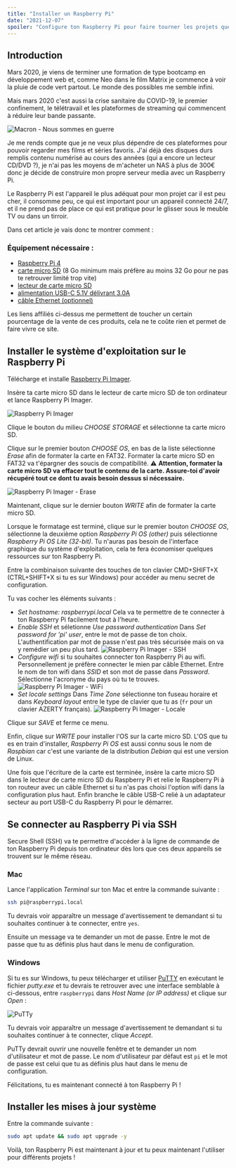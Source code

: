 ```yaml
---
title: "Installer un Raspberry Pi"
date: "2021-12-07"
spoiler: "Configure ton Raspberry Pi pour faire tourner les projets que tu veux dessus."
---
```


## Introduction

Mars 2020, je viens de terminer une formation de type bootcamp en développement web et, comme Neo dans le film Matrix je commence à voir la pluie de code vert partout. Le monde des possibles me semble infini.

Mais mars 2020 c'est aussi la crise sanitaire du COVID-19, le premier confinement, le télétravail et les plateformes de streaming qui commencent à réduire leur bande passante.

![Macron - Nous sommes en guerre](https://res.cloudinary.com/dzzyt6yhh/image/upload/v1639018813/techpadawan/Screen_Shot_2021-11-21_at_17.32.44_rl8wg9.png)

Je me rends compte que je ne veux plus dépendre de ces plateformes pour pouvoir regarder mes films et séries favoris. J'ai déjà des disques durs remplis contenu numérisé au cours des années (qui a encore un lecteur CD/DVD ?), je n'ai pas les moyens de m'acheter un NAS à plus de 300€ donc je décide de construire mon propre serveur media avec un Raspberry Pi.

Le Raspberry Pi est l'appareil le plus adéquat pour mon projet car il est peu cher, il consomme peu, ce qui est important pour un appareil connecté 24/7, et il ne prend pas de place ce qui est pratique pour le glisser sous le meuble TV ou dans un tirroir.

Dans cet article je vais donc te montrer comment :

### Équipement nécessaire :

- [Raspberry Pi 4](https://www.amazon.fr/Raspberry-Mod%C3%A8le-ARM-Cortex-A72-WLAN-AC-Bluetooth/dp/B07TC2BK1X/ref=sr_1_10?__mk_fr_FR=%C3%85M%C3%85%C5%BD%C3%95%C3%91&keywords=raspberry+pi+4&qid=1637510020&sr=8-10&_encoding=UTF8&=techpadawan-21&=ur2&=22c2d2a2946f827908feae594e106dd0&=1642&=6746)
- [carte micro SD](https://www.amazon.fr/SanDisk-M%C3%A9moire-microSDHC-Adaptateur-homologu%C3%A9e/dp/B08GY9NYRM/ref=sr_1_5?__mk_fr_FR=%C3%85M%C3%85%C5%BD%C3%95%C3%91&crid=3SRKEBQFFUABJ&keywords=micro%252Bsd%252B32go&qid=1637509456&sprefix=micro%252Bsd%252Caps%252C1491&sr=8-5&th=1&_encoding=UTF8&=techpadawan-21&=ur2&=4c6ab5fd90321156e8fb14a1c9086368&=1642&=6746) (8 Go minimum mais préfère au moins 32 Go pour ne pas te retrouver limité trop vite)
- [lecteur de carte micro SD](https://www.amazon.fr/Vanja-Adaptateur-Connecteur-Notebooks-Smartphones/dp/B00W02VHM6/ref=sr_1_5?__mk_fr_FR=%C3%85M%C3%85%C5%BD%C3%95%C3%91&keywords=lecteur%252Bde%252Bcarte%252Bmicro%252Bsd&qid=1637509748&sr=8-5&th=1&_encoding=UTF8&=techpadawan-21&=ur2&=9c6d5b0a7736aeccf19cea5f96cf5b70&=1642&=6746)
- [alimentation USB-C 5.1V délivrant 3.0A](https://www.amazon.fr/RASPBERRY-Source-dalimentation-USB-C-5-1/dp/B07TZ89BT7/ref=sr_1_8?__mk_fr_FR=%C3%85M%C3%85%C5%BD%C3%95%C3%91&keywords=alimentation+raspberry+pi&qid=1637509887&sr=8-8&_encoding=UTF8&=techpadawan-21&=ur2&=e1ca22547153162c54b46a29a26af001&=1642&=6746)
- [câble Ethernet (optionnel)](https://www.amazon.fr/UGREEN-11260-Ethernet-Nintendo-Consoles/dp/B00QV1F1C4/ref=sr_1_5?__mk_fr_FR=%C3%85M%C3%85%C5%BD%C3%95%C3%91&keywords=cable%252Bethernet&qid=1637509968&sr=8-5&th=1&_encoding=UTF8&=techpadawan-21&=ur2&=76387b9bb690c482c043dfa9360efa18&=1642&=6746)

Les liens affiliés ci-dessus me permettent de toucher un certain pourcentage de la vente de ces produits, cela ne te coûte rien et permet de faire vivre ce site.

## Installer le système d'exploitation sur le Raspberry Pi

Télécharge et installe [Raspberry Pi Imager](https://www.raspberrypi.com/software/).

Insère ta carte micro SD dans le lecteur de carte micro SD de ton ordinateur et lance Raspberry Pi Imager.

![Raspberry Pi Imager](https://res.cloudinary.com/dzzyt6yhh/image/upload/v1639018811/techpadawan/Screen_Shot_2021-11-21_at_14.54.14_lplwub.png)

Clique le bouton du milieu _CHOOSE STORAGE_ et sélectionne ta carte micro SD.

Clique sur le premier bouton _CHOOSE OS_, en bas de la liste sélectionne _Erase_ afin de formater la carte en FAT32. Formater la carte micro SD en FAT32 va t'épargner des soucis de compatibilité. ⚠️ **Attention, formater la carte micro SD va effacer tout le contenu de la carte. Assure-toi d'avoir récupéré tout ce dont tu avais besoin dessus si nécessaire.**

![Raspberry Pi Imager - Erase](https://res.cloudinary.com/dzzyt6yhh/image/upload/v1639018811/techpadawan/Screen_Shot_2021-11-21_at_14.54.36_kpcp0e.png)

Maintenant, clique sur le dernier bouton _WRITE_ afin de formater la carte micro SD.

Lorsque le formatage est terminé, clique sur le premier bouton _CHOOSE OS_, sélectionne la deuxième option _Raspberry Pi OS (other)_ puis sélectionne _Raspberry Pi OS Lite (32-bit)_. Tu n'auras pas besoin de l'interface graphique du système d'exploitation, cela te fera économiser quelques ressources sur ton Raspberry Pi.

Entre la combinaison suivante des touches de ton clavier CMD+SHIFT+X (CTRL+SHIFT+X si tu es sur Windows) pour accéder au menu secret de configuration.

Tu vas cocher les éléments suivants :

- _Set hostname: raspberrypi.local_
  Cela va te permettre de te connecter à ton Raspberry Pi facilement tout à l'heure.
- _Enable SSH_ et séletionne _Use password authentication_
  Dans _Set password for 'pi' user_, entre le mot de passe de ton choix. L'authentification par mot de passe n'est pas très sécurisée mais on va y remédier un peu plus tard.
  ![Raspberry Pi Imager - SSH](https://res.cloudinary.com/dzzyt6yhh/image/upload/v1639018811/techpadawan/Screen_Shot_2021-11-21_at_15.15.16_rifnl8.png)
- _Configure wifi_ si tu souhaites connecter ton Raspberry Pi au wifi. Personnellement je préfère connecter le mien par câble Ethernet.
  Entre le nom de ton wifi dans _SSID_ et son mot de passe dans _Password_.
  Sélectionne l'acronyme du pays où tu te trouves.
  ![Raspberry Pi Imager - WiFi](https://res.cloudinary.com/dzzyt6yhh/image/upload/v1639018811/techpadawan/Screen_Shot_2021-11-21_at_15.16.29_kiuzu2.png)
- _Set locale settings_
  Dans _Time Zone_ sélectionne ton fuseau horaire et dans _Keyboard layout_ entre le type de clavier que tu as (`fr` pour un clavier AZERTY français).
  ![Raspberry Pi Imager - Locale](https://res.cloudinary.com/dzzyt6yhh/image/upload/v1639018811/techpadawan/Screen_Shot_2021-11-21_at_15.16.38_t0amn3.png)

Clique sur _SAVE_ et ferme ce menu.

Enfin, clique sur _WRITE_ pour installer l'OS sur la carte micro SD.
L'OS que tu es en train d'installer, _Raspberry Pi OS_ est aussi connu sous le nom de _Raspbian_ car c'est une variante de la distribution _Debian_ qui est une version de Linux.

Une fois que l'écriture de la carte est terminée, insère la carte micro SD dans le lecteur de carte micro SD du Raspberry Pi et relie le Raspberry Pi à ton routeur avec un câble Ethernet si tu n'as pas choisi l'option wifi dans la configuration plus haut. Enfin branche le câble USB-C relié à un adaptateur secteur au port USB-C du Raspberry Pi pour le démarrer.

## Se connecter au Raspberry Pi via SSH

Secure Shell (SSH) va te permettre d'accéder à la ligne de commande de ton Raspberry Pi depuis ton ordinateur dès lors que ces deux appareils se trouvent sur le même réseau.

### Mac

Lance l'application _Terminal_ sur ton Mac et entre la commande suivante :

```bash
ssh pi@raspberrypi.local
```

Tu devrais voir apparaître un message d'avertissement te demandant si tu souhaites continuer à te connecter, entre `yes`.

Ensuite un message va te demander un mot de passe. Entre le mot de passe que tu as définis plus haut dans le menu de configuration.

### Windows

Si tu es sur Windows, tu peux télécharger et utiliser [PuTTY](https://www.putty.org/) en exécutant le fichier _putty.exe_ et tu devrais te retrouver avec une interface semblable à ci-dessous, entre `raspberrypi` dans _Host Name (or IP address)_ et clique sur _Open_ :

![PuTTy](https://res.cloudinary.com/dzzyt6yhh/image/upload/v1639018810/techpadawan/putty_mxa4m5.png)

Tu devrais voir apparaître un message d'avertissement te demandant si tu souhaites continuer à te connecter, clique _Accept_.

PuTTy devrait ouvrir une nouvelle fenêtre et te demander un nom d'utilisateur et mot de passe. Le nom d'utilisateur par défaut est `pi` et le mot de passe est celui que tu as définis plus haut dans le menu de configuration.

Félicitations, tu es maintenant connecté à ton Raspberry Pi !

## Installer les mises à jour système

Entre la commande suivante :

```bash
sudo apt update && sudo apt upgrade -y
```

Voilà, ton Raspberry Pi est maintenant à jour et tu peux maintenant l'utiliser pour différents projets !
